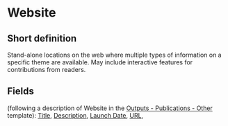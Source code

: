 # Website
## Short definition
Stand-alone locations on the web where multiple types of information on a specific theme are available. May include interactive features for contributions from readers.
## Fields
(following a description of Website in the [Outputs - Publications - Other](../Templates/Outputs%20-%20Publications%20-%20Other.md) template):
[Title](../Object-Fields/Website/Title.md),
[Description](../Object-Fields/Website/Description.md),
[Launch Date](../Object-Fields/Website/Launch%20Date.md),
[URL](../Object-Fields/Website/URL.md),
